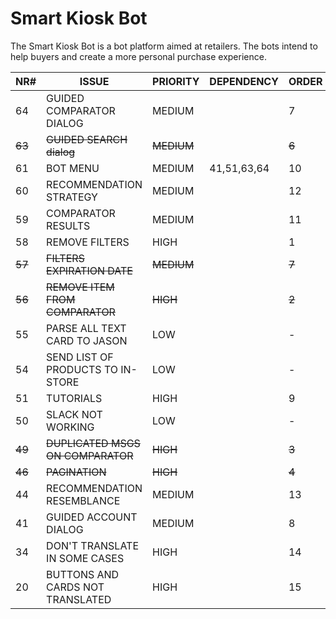 # Smart Kiosk Bot

The Smart Kiosk Bot is a bot platform aimed at retailers. The bots intend to help buyers and create a more personal purchase experience.

| NR#     | ISSUE								                  | PRIORITY    | DEPENDENCY  | ORDER |
| --------|---------------------------------------|-------------|-------------|-------|
| 64	    | GUIDED COMPARATOR DIALOG			        | MEDIUM		  |             | 7     |
| ~~63~~  | ~~GUIDED SEARCH dialog~~  	          | ~~MEDIUM~~  |				      | ~~6~~ |
| 61	    | BOT MENU							                | MEDIUM		  | 41,51,63,64 |	10    |
| 60	    | RECOMMENDATION STRATEGY			          | MEDIUM		  |				      | 12    |
| 59	    | COMPARATOR RESULTS					          | MEDIUM		  |				      | 11    |
| 58	    | REMOVE FILTERS						            | HIGH			  |			        | 1     |
| ~~57~~  | ~~FILTERS EXPIRATION DATE~~	          | ~~MEDIUM~~  |			        | ~~7~~ |
| ~~56~~  | ~~REMOVE ITEM FROM COMPARATOR~~       | ~~HIGH~~	  |			        | ~~2~~ |
| 55	    | PARSE ALL TEXT CARD TO JASON	        | LOW				  |			        | -     |
| 54	    | SEND LIST OF PRODUCTS TO IN-STORE     | LOW				  |			        | -     |
| 51	    | TUTORIALS							                | HIGH			  |			        | 9     |
| 50	    | SLACK NOT WORKING					            | LOW				  |			        | -     |
| ~~49~~  | ~~DUPLICATED MSGS ON COMPARATOR~~     | ~~HIGH~~	  |			        | ~~3~~ |
| ~~46~~  | ~~PAGINATION~~					              | ~~HIGH~~		|			        | ~~4~~ |
| 44	    | RECOMMENDATION RESEMBLANCE			      | MEDIUM		  |			        | 13    |
| 41	    | GUIDED ACCOUNT DIALOG				          | MEDIUM		  |			        | 8     |
| 34	    | DON'T TRANSLATE IN SOME CASES		      | HIGH			  |			        | 14    |
| 20	    | BUTTONS AND CARDS NOT TRANSLATED	    | HIGH			  |			        | 15    |
